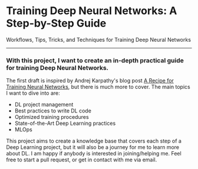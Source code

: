 # Training Deep Neural Networks: A Step-by-Step Guide
Workflows, Tips, Tricks, and Techniques for Training Deep Neural Networks

---
### With this project, I want to create an in-depth practical guide for training Deep Neural Networks.

The first draft is inspired by Andrej Karpathy's blog post [A Recipe for Training Neural Networks](http://karpathy.github.io/2019/04/25/recipe/), but there is much more to cover. The main topics I want to dive into are:
  - DL project management
  - Best practices to write DL code
  - Optimized training procedures
  - State-of-the-Art Deep Learning practices
  - MLOps

This project aims to create a knowledge base that covers each step of a Deep Learning project, but it will also be a journey for me to learn more about DL. I am happy if anybody is interested in joining/helping me. Feel free to start a pull request, or get in contact with me via email.
